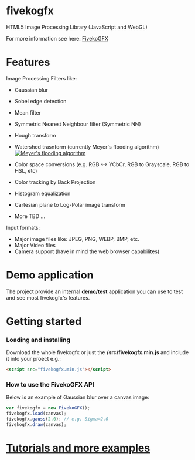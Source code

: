 # fivekogfx
HTML5 Image Processing Library (JavaScript and WebGL)

For more information see here: [FivekoGFX](http://fiveko.com/)

# Features
Image Processing Filters like:
 - Gaussian blur
 - Sobel edge detection
 - Mean filter
 - Symmetric Nearest Neighbour filter (Symmetric NN)
 - Hough transform
 - Watershed trasnform (currently Meyer's flooding algorithm)
 [<img src="assets/Watershed.png?raw=true" title="Meyer's flooding algorithm">](http://fiveko.com/tutorials/image-processing/watershed-image-segmentation/)
 
 - Color space conversions (e.g. RGB <-> YCbCr, RGB to Grayscale, RGB to HSL, etc)
 - Color tracking by Back Projection
 - Histogram equalization
 - Cartesian plane to Log-Polar image transform
 - More TBD ...
 
Input formats:
 - Major image files like: JPEG, PNG, WEBP, BMP, etc. 
 - Major Video files
 - Camera support (have in mind the web browser capabilites)
 
 # Demo application
 The project provide an internal **demo/test** application you can use to test and see most fivekogfx's features.
 
# Getting started
### Loading and installing 
Download the whole fivekogfx or just the **/src/fivekogfx.min.js** and include it into your proect e.g.:

```html
<script src="fivekogfx.min.js"></script>
```
### How to use the FivekoGFX API
Below is an example of Gaussian blur over a canvas image:

```javascript
var fivekogfx = new FivekoGFX();
fivekogfx.load(canvas);
fivekogfx.gauss(2.0); // e.g. Sigma=2.0
fivekogfx.draw(canvas);
``` 
 # [Tutorials and more examples](http://fiveko.com/tutorials/image-processing/)
